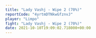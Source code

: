 ```yaml
---
title: "Lady Vashj - Wipe 2 (70%)"
reportCode: "4yrtmDTNkwGfznvJ"
player: "Limpo"
fight: "Lady Vashj - Wipe 2 (70%)"
date: 2021-10-10T19:09:02.718000+00:00
---
```

